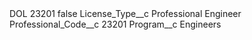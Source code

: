 <?xml version="1.0" encoding="UTF-8"?>
<CustomMetadata xmlns="http://soap.sforce.com/2006/04/metadata" xmlns:xsi="http://www.w3.org/2001/XMLSchema-instance" xmlns:xsd="http://www.w3.org/2001/XMLSchema">
    <label>DOL 23201</label>
    <protected>false</protected>
    <values>
        <field>License_Type__c</field>
        <value xsi:type="xsd:string">Professional Engineer</value>
    </values>
    <values>
        <field>Professional_Code__c</field>
        <value xsi:type="xsd:string">23201</value>
    </values>
    <values>
        <field>Program__c</field>
        <value xsi:type="xsd:string">Engineers</value>
    </values>
</CustomMetadata>
